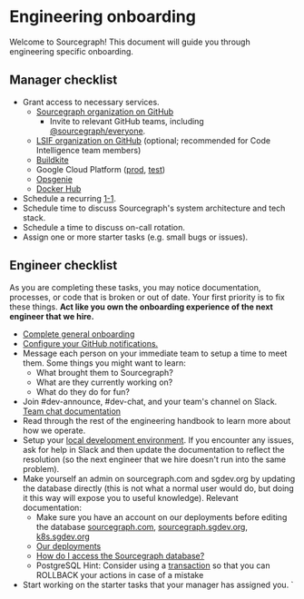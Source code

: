 # Engineering onboarding

Welcome to Sourcegraph! This document will guide you through engineering specific onboarding.

## Manager checklist

- Grant access to necessary services.
  - [Sourcegraph organization on GitHub](https://github.com/orgs/sourcegraph/people)
    - Invite to relevant GitHub teams, including [@sourcegraph/everyone](https://github.com/orgs/sourcegraph/teams/everyone).
  - [LSIF organization on GitHub](https://github.com/orgs/lsif/people) (optional; recommended for Code Intelligence team members)
  - [Buildkite](https://buildkite.com/organizations/sourcegraph/users/new)
  - Google Cloud Platform ([prod](https://console.cloud.google.com/iam-admin/iam?project=sourcegraph-dev), [test](https://console.cloud.google.com/iam-admin/iam?project=sourcegraph-server))
  - [Opsgenie](https://sourcegraph.app.opsgenie.com/settings/users/)
  - [Docker Hub](https://hub.docker.com/orgs/sourcegraph)
- Schedule a recurring [1-1](../leadership/1-1.md).
- Schedule time to discuss Sourcegraph's system architecture and tech stack.
- Schedule a time to discuss on-call rotation.
- Assign one or more starter tasks (e.g. small bugs or issues).

## Engineer checklist

As you are completing these tasks, you may notice documentation, processes, or code that is broken or out of date. Your first priority is to fix these things. **Act like you own the onboarding experience of the next engineer that we hire.**

- [Complete general onboarding](../people-ops/onboarding.md#for-all-new-teammates)
- [Configure your GitHub notifications.](github-notifications/index.md)
- Message each person on your immediate team to setup a time to meet them. Some things you might want to learn:
  - What brought them to Sourcegraph?
  - What are they currently working on?
  - What do they do for fun?
- Join #dev-announce, #dev-chat, and your team's channel on Slack. [Team chat documentation](../communication/team_chat.md#engineering)
- Read through the rest of the engineering handbook to learn more about how we operate.
- Setup your [local development environment](https://github.com/sourcegraph/sourcegraph/blob/master/doc/dev/local_development.md#step-1-install-dependencies). If you encounter any issues, ask for help in Slack and then update the documentation to reflect the resolution (so the next engineer that we hire doesn't run into the same problem).
- Make yourself an admin on sourcegraph.com and sgdev.org by updating the database directly (this is not what a normal user would do, but doing it this way will expose you to useful knowledge). Relevant documentation:
  - Make sure you have an account on our deployments before editing the database [sourcegraph.com](https://sourcegraph.com), [sourcegraph.sgdev.org](https://sourcegraph.sgdev.org), [k8s.sgdev.org](https://k8s.sgdev.org)
  - [Our deployments](deployments.md)
  - [How do I access the Sourcegraph database?](https://docs.sourcegraph.com/admin/faq#how-do-i-access-the-sourcegraph-database)
  - PostgreSQL Hint: Consider using a [transaction](https://www.postgresql.org/docs/current/tutorial-transactions.html) so that you can ROLLBACK your actions in case of a mistake
- Start working on the starter tasks that your manager has assigned you.
`